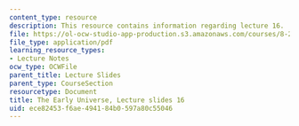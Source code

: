 ```yaml
---
content_type: resource
description: This resource contains information regarding lecture 16.
file: https://ol-ocw-studio-app-production.s3.amazonaws.com/courses/8-286-the-early-universe-fall-2013/ece82453f6ae494184b0597a80c55046_MIT8_286F13_lec16.pdf
file_type: application/pdf
learning_resource_types:
- Lecture Notes
ocw_type: OCWFile
parent_title: Lecture Slides
parent_type: CourseSection
resourcetype: Document
title: The Early Universe, Lecture slides 16
uid: ece82453-f6ae-4941-84b0-597a80c55046
---
```

